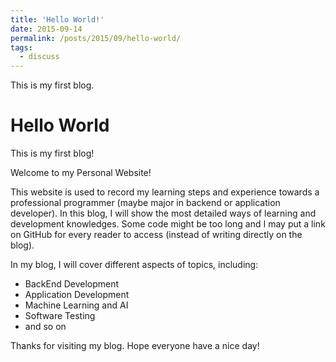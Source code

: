 ```yaml
---
title: 'Hello World!'
date: 2015-09-14
permalink: /posts/2015/09/hello-world/
tags:
  - discuss
---
```


This is my first blog.

Hello World
======

This is my first blog!

Welcome to my Personal Website!

This website is used to record my learning steps and experience towards a professional programmer (maybe major in backend or application developer). In this blog, I will show the most detailed ways of learning and development knowledges. Some code might be too long and I may put a link on GitHub for every reader to access (instead of writing directly on the blog).

In my blog, I will cover different aspects of topics, including:

-   BackEnd Development
-   Application Development
-   Machine Learning and AI
-   Software Testing
-   and so on

Thanks for visiting my blog. Hope everyone have a nice day!

